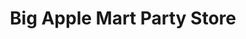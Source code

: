 ---
title: "Big Apple Mart Party Store"
url: /grand-rapids/big-apple-mart-party-store/
shop: convenience
---